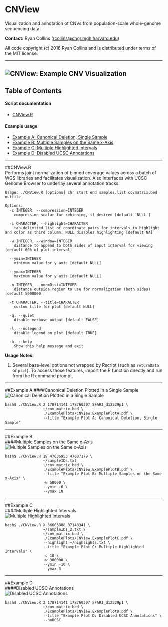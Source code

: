 # CNView
Visualization and annotation of CNVs from population-scale whole-genome sequencing data.

**Contact:** Ryan Collins (rcollins@chgr.mgh.harvard.edu)

All code copyright (c) 2016 Ryan Collins and is distributed under terms of the MIT license.  

---  
![CNView: Example CNV Visualization](/ExamplePlots/CNView.BannerExample.jpg?raw=true "CNView: Example CNV Visualization")  
---  
## Table of Contents  
#### Script documentation  
- [CNView.R](https://github.com/RCollins13/CNView#cnviewr)  
  
#### Example usage  
- [Example A: Canonical Deletion, Single Sample](https://github.com/RCollins13/CNView#example-a)  
- [Example B: Multiple Samples on the Same x-Axis](https://github.com/RCollins13/CNView#example-b)  
- [Example C: Multiple Highlighted Intervals](https://github.com/RCollins13/CNView#example-c)  
- [Example D: Disabled UCSC Annotations](https://github.com/RCollins13/CNView#example-d)  
---  

##CNView.R  
Performs joint normalization of binned coverage values across a batch of WGS libraries and facilitates visualization. Also interfaces with UCSC Genome Browser to underlay several annotation tracks.  

```
Usage: ./CNView.R [options] chr start end samples.list covmatrix.bed outfile

Options:
  -c INTEGER, --compression=INTEGER
    compression scalar for rebinning, if desired [default 'NULL']

  -i CHARACTER, --highlight=CHARACTER
    tab-delimited list of coordinate pairs for intervals to highlight and color as third column; NULL disables highlighting [default NA]

  -w INTEGER, --window=INTEGER
    distance to append to both sides of input interval for viewing [default 60% of plot interval]

  --ymin=INTEGER
    minimum value for y axis [default NULL]

  --ymax=INTEGER
    maximum value for y axis [default NULL]

  -n INTEGER, --normDist=INTEGER
    distance outside region to use for normalization (both sides) [default 5000000]

  -t CHARACTER, --title=CHARACTER
    custom title for plot [default NULL]

  -q, --quiet
    disable verbose output [default FALSE]

  -l, --nolegend
    disable legend on plot [default TRUE]

  -h, --help
    Show this help message and exit
``` 
**Usage Notes:**  
1.  Several base-level options not wrapped by Rscript (such as ```returnData``` or ```plot```). To access those features, import the R function directly and run from the R command prompt.  
---  
##Example A 
####Canonical Deletion Plotted in a Single Sample
![Canonical Deletion Plotted in a Single Sample](/ExamplePlots/CNView.ExamplePlotA.jpg?raw=true "Canonical Deletion Plotted in a Single Sample")  
```
bash$ ./CNView.R 2 178714141 178760307 SFARI_d12529p1 \
                 ~/cov_matrix.bed \
                 ./ExamplePlots/CNView.ExamplePlotA.pdf \
                 --title "Example Plot A: Canonical Deletion, Single Sample"
```
---  
##Example B  
####Multiple Samples on the Same x-Axis  
![Multiple Samples on the Same x-Axis](/ExamplePlots/CNView.ExamplePlotB.jpg?raw=true "Multiple Samples on the Same x-Axis")  
```
bash$ ./CNView.R 19 47636953 47687179 \
                 ~/sampleIDs.txt
                 ~/cov_matrix.bed \
                 ./ExamplePlots/CNView.ExamplePlotB.pdf \
                 --title "Example Plot B: Multiple Samples on the Same x-Axis" \
                 -w 50000 \
                 --ymin -6 \
                 --ymax 10 
```
---  
##Example C  
####Multiple Highlighted Intervals  
![Multiple Highlighted Intervals](/ExamplePlots/CNView.ExamplePlotC.jpg?raw=true "Multiple Highlighted Intervals")  
```
bash$ ./CNView.R X 36605888 37148341 \
                 ~/sampleIDs_2.txt \
                 ~/cov_matrix.bed \
                 ./ExamplePlots/CNView.ExamplePlotC.pdf \
                 --highlight ~/highlights.txt \
                 --title "Example Plot C: Multiple Highlighted Intervals" \
                 -c 10 \
                 -w 300000 \
                 --ymin -10 \
                 --ymax 3 
```
---  
##Example D  
####Disabled UCSC Annotations  
![Disabled UCSC Annotations](/ExamplePlots/CNView.ExamplePlotD.jpg?raw=true "Disabled UCSC Annotations")  
```
bash$ ./CNView.R 2 178714141 178760307 SFARI_d12529p1 \
                 ~/cov_matrix.bed \
                 ./ExamplePlots/CNView.ExamplePlotD.pdf \
                 --title "Example Plot D: Disabled UCSC Annotations" \
                 --noUCSC
```
